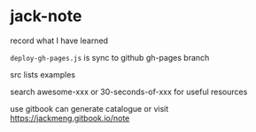 # jack-note
record what I have learned

```deploy-gh-pages.js``` is sync to github gh-pages branch

src lists examples

search awesome-xxx or 30-seconds-of-xxx for useful resources

use gitbook can generate catalogue or visit https://jackmeng.gitbook.io/note


